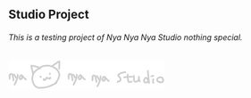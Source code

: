 ## Studio Project

###### This is a testing project of Nya Nya Nya Studio nothing special.

![image](https://github.com/Lazine/StudioProject/blob/master/Nya%20Nya%20Nya%20Studio%20Logo.png)